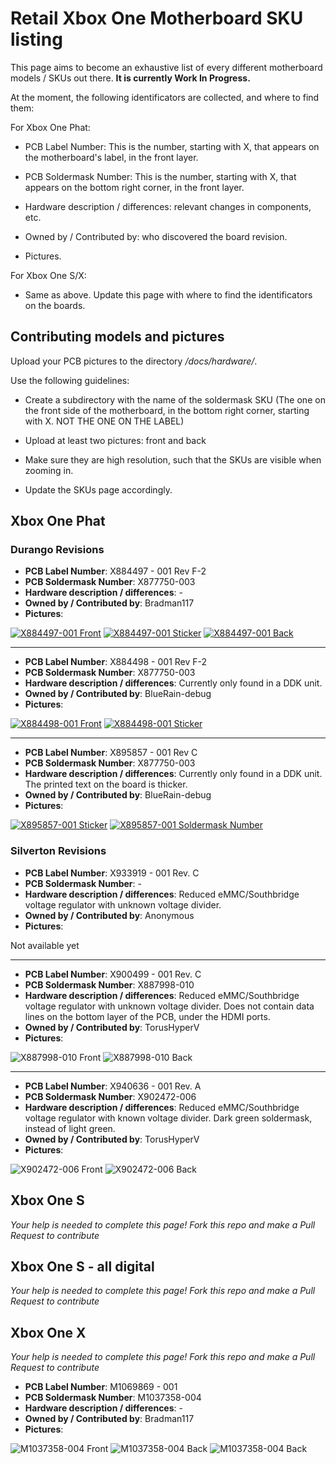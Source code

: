 # Retail Xbox One Motherboard SKU listing

This page aims to become an exhaustive list of every different motherboard models / SKUs out there. **It is currently Work In Progress.**

At the moment, the following identificators are collected, and where to find them:

For Xbox One Phat:

- PCB Label Number: This is the number, starting with X, that appears on the motherboard's label, in the front layer.

- PCB Soldermask Number: This is the number, starting with X, that appears on the bottom right corner, in the front layer.

- Hardware description / differences: relevant changes in components, etc.

- Owned by / Contributed by: who discovered the board revision.

- Pictures.

For Xbox One S/X:

- Same as above. Update this page with where to find the identificators on the boards.

## Contributing models and pictures

Upload your PCB pictures to the directory */docs/hardware/*.

Use the following guidelines:

* Create a subdirectory with the name of the soldermask SKU (The one on the front side of the motherboard, in the bottom right corner, starting with X. NOT THE ONE ON THE LABEL)

* Upload at least two pictures: front and back

* Make sure they are high resolution, such that the SKUs are visible when zooming in.

* Update the SKUs page accordingly.

## Xbox One Phat

### Durango Revisions


* **PCB Label Number**: X884497 - 001 Rev F-2
* **PCB Soldermask Number**: X877750-003
* **Hardware description / differences**: -
* **Owned by / Contributed by**: Bradman117
* **Pictures**: 

[![X884497-001 Front]((../_files/skus/X877750-003/front_thumb.jpg))](../_files/skus/X877750-003/front.jpg)
[![X884497-001 Sticker](../_files/skus/X877750-003/sticker_thumb.jpg)](../_files/skus/X877750-003/sticker.jpg)
[![X884497-001 Back](../_files/skus/X877750-003/back_thumb.jpg)](../_files/skus/X877750-003/back.jpg)


---
* **PCB Label Number**: X884498 - 001 Rev F-2
* **PCB Soldermask Number**: X877750-003
* **Hardware description / differences**: Currently only found in a DDK unit.
* **Owned by / Contributed by**: BlueRain-debug
* **Pictures**: 

[![X884498-001 Front](../_files/skus/X877750-003/DDK-X884498-001_Rev._F-2-front_thumb.jpg)](../_files/skus/X877750-003/DDK-X884498-001_Rev._F-2-front.jpg)
[![X884498-001 Sticker](../_files/skus/X877750-003/DDK-X884498-001_Rev._F-2-sticker_thumb.jpg)](../_files/skus/X877750-003/DDK-X884498-001_Rev._F-2-sticker.jpg)


---
* **PCB Label Number**: X895857 - 001 Rev C
* **PCB Soldermask Number**: X877750-003
* **Hardware description / differences**: Currently only found in a DDK unit. The printed text on the board is thicker.
* **Owned by / Contributed by**: BlueRain-debug
* **Pictures**: 

[![X895857-001 Sticker](../_files/skus/X877750-003/DDK-X895857-001_Rev._C-sticker_thumb.jpg)](../_files/skus/X877750-003/DDK-X895857-001_Rev._C-sticker.jpg)
[![X895857-001 Soldermask Number](../_files/skus/X877750-003/DDK-X895857-001_Rev._C-soldermask_number_thumb.jpg)](../_files/skus/X877750-003/DDK-X895857-001_Rev._C-soldermask_number.jpg)


### Silverton Revisions


* **PCB Label Number**: X933919 - 001 Rev. C
* **PCB Soldermask Number**: -
* **Hardware description / differences**: Reduced eMMC/Southbridge voltage regulator with unknown voltage divider.
* **Owned by / Contributed by**: Anonymous
* **Pictures**:

Not available yet


---
* **PCB Label Number**: X900499 - 001 Rev. C
* **PCB Soldermask Number**: X887998-010
* **Hardware description / differences**: Reduced eMMC/Southbridge voltage regulator with unknown voltage divider. Does not contain data lines on the bottom layer of the PCB, under the HDMI ports.
* **Owned by / Contributed by**: TorusHyperV
* **Pictures**:
  
![X887998-010 Front](../_files/skus/X887998-010/front.jpeg)
![X887998-010 Back](../_files/skus/X887998-010/back.jpeg)


---
* **PCB Label Number**: X940636 - 001 Rev. A
* **PCB Soldermask Number**: X902472-006
* **Hardware description / differences**: Reduced eMMC/Southbridge voltage regulator with known voltage divider. Dark green soldermask, instead of light green.
* **Owned by / Contributed by**: TorusHyperV
* **Pictures**:

![X902472-006 Front](../_files/skus/X902472-006/front.jpeg)
![X902472-006 Back](../_files/skus/X902472-006/back.jpeg)


## Xbox One S
_Your help is needed to complete this page! Fork this repo and make a Pull Request to contribute_

## Xbox One S - all digital
_Your help is needed to complete this page! Fork this repo and make a Pull Request to contribute_

## Xbox One X
_Your help is needed to complete this page! Fork this repo and make a Pull Request to contribute_

* **PCB Label Number**: M1069869 - 001
* **PCB Soldermask Number**: M1037358-004
* **Hardware description / differences**: -
* **Owned by / Contributed by**: Bradman117
* **Pictures**:

![M1037358-004 Front](../_files/skus/M1037358-004/front.jpg)
![M1037358-004 Back](../_files/skus/M1037358-004/back.jpg)
![M1037358-004 Back](../_files/skus/M1037358-004/sticker.jpg)
